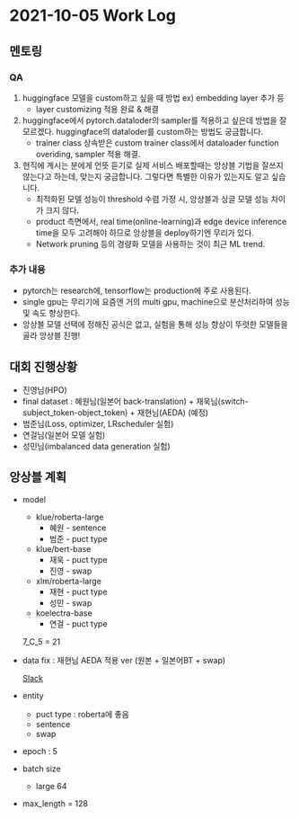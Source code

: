 # 2021-10-05 Work Log

## 멘토링

### QA
1. huggingface 모델을 custom하고 싶을 때 방법 ex) embedding layer 추가 등
    - layer customizing 적용 완료 & 해결
2. huggingface에서 pytorch.dataloder의 sampler를 적용하고 싶은데 방법을 잘 모르겠다. huggingface의 dataloder를 custom하는 방법도 궁금합니다.
    - trainer class 상속받은 custom trainer class에서 dataloader function overiding, sampler 적용 해결.
3. 현직에 계시는 분에게 언뜻 듣기로 실제 서비스 배포할때는 앙상블 기법을 잘쓰지 않는다고 하는데, 맞는지 궁금합니다. 그렇다면 특별한 이유가 있는지도 알고 싶습니다.
    - 최적화된 모델 성능이 threshold 수렴 가정 시, 앙상블과 싱글 모델 성능 차이가 크지 않다.
    - product 측면에서, real time(online-learning)과 edge device inference time을 모두 고려해야 하므로 앙상블을 deploy하기엔 무리가 있다.
    - Network pruning 등의 경량화 모델을 사용하는 것이 최근 ML trend.

### 추가 내용
- pytorch는 research에, tensorflow는 production에 주로 사용된다.
- single gpu는 무리기에 요즘엔 거의 multi gpu, machine으로 분산처리하여 성능 및 속도 향상한다.
- 앙상블 모델 선택에 정해진 공식은 없고, 실험을 통해 성능 향상이 뚜렷한 모델들을 골라 앙상블 진행!

## 대회 진행상황
- 진영님(HPO)
- final dataset : 혜원님(일본어 back-translation) + 재욱님(switch-subject_token-object_token) + 재현님(AEDA) (예정)
- 범준님(Loss, optimizer, LRscheduler 실험)
- 연걸님(일본어 모델 실험)
- 성민님(imbalanced data generation 실험)


## 앙상블 계획
- model
    - klue/roberta-large
        - 혜원 - sentence
        - 범준 - puct type
    - klue/bert-base
        - 재욱 - puct type
        - 진영 - swap
    - xlm/roberta-large
        - 재현 - puct type
        - 성민 - swap
    - koelectra-base
        - 연걸 - puct type
    
    7_C_5 = 21
    
- data fix : 재현님 AEDA 적용 ver (원본 + 일본어BT + swap)
    
    [Slack](https://aitech2.slack.com/files/U029F2PUHBM/F02GP7KPT3M/other_falimy_criterion_train.csv)
    
- entity
    - puct type : roberta에 좋음
    - sentence
    - swap
- epoch : 5
- batch size
    - large 64
- max_length = 128
